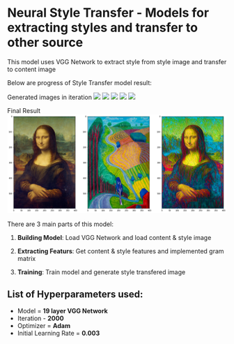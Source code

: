 # Neural Style Transfer - Models for extracting styles and transfer to other source  

This model uses VGG Network to extract style from style image and transfer to content image 

Below are progress of Style Transfer model result:

Generated images in iteration
<img src="result1.png">
<img src="result2.png">
<img src="result3.png">
<img src="result4.png">
<img src="result5.png">

Final Result
<img src="style-transfer-final-result.png">

There are 3 main parts of this model:

1. **Building Model**: Load VGG Network and load content & style image 

2. **Extracting Featurs**: Get content & style features and implemented gram matrix 

3. **Training**: Train model and generate style transfered image

## List of Hyperparameters used:

* Model = **19 layer VGG Network**
* Iteration - **2000**  
* Optimizer  = **Adam**  
* Initial Learning Rate = **0.003**

